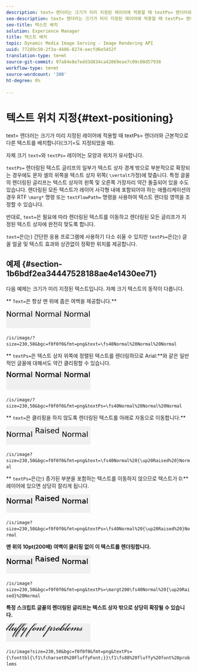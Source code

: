 ```yaml
---
description: text= 렌더러는 크기가 미리 지정된 레이어에 적용할 때 textPs= 렌더러와 근본적으로 다른 텍스트를 배치합니다(크기=도 지정되었을 때).
seo-description: text= 렌더러는 크기가 미리 지정된 레이어에 적용할 때 textPs= 렌더러와 근본적으로 다른 텍스트를 배치합니다(크기=도 지정되었을 때).
seo-title: 텍스트 배치
solution: Experience Manager
title: 텍스트 배치
topic: Dynamic Media Image Serving - Image Rendering API
uuid: 77289c50-2f3a-4486-8274-eecfd6e5452f
translation-type: tm+mt
source-git-commit: 97a84e8e7edd3d834ca42069eae7c09c00d57938
workflow-type: tm+mt
source-wordcount: '300'
ht-degree: 0%

---
```



# 텍스트 위치 지정{#text-positioning}

text= 렌더러는 크기가 미리 지정된 레이어에 적용할 때 textPs= 렌더러와 근본적으로 다른 텍스트를 배치합니다(크기=도 지정되었을 때).

자체 크기 `text=`와 `textPs=` 레이어는 모양과 위치가 유사합니다.

`textPs=` 렌더링된 텍스트 글리프의 일부가 텍스트 상자 경계 밖으로 부분적으로 확장되는 경우에도 문자 셀의 위쪽을 텍스트 상자 위쪽( `\vertalt`가정)에 맞춥니다. 특정 글꼴의 렌더링된 글리프는 텍스트 상자의 왼쪽 및 오른쪽 가장자리 약간 돌출되어 있을 수도 있습니다. 렌더링된 모든 텍스트가 레이어 사각형 내에 포함되어야 하는 애플리케이션의 경우 RTF `\marg*` 명령 또는 `textFlowPath=` 명령을 사용하여 텍스트 렌더링 영역을 조정할 수 있습니다.

반대로, `text=`은 필요에 따라 렌더링된 텍스트를 이동하고 렌더링된 모든 글리프가 지정된 텍스트 상자에 완전히 맞도록 합니다.

`text=`은(는) 간단한 응용 프로그램에 사용하기 다소 쉬울 수 있지만 `textPs=`은(는) 글꼴 얼굴 및 텍스트 효과와 상관없이 정확한 위치를 제공합니다.

## 예제 {#section-1b6bdf2ea34447528188ae4e1430ee71}

다음 예제는 크기가 미리 지정된 텍스트입니다. 자체 크기 텍스트의 동작이 다릅니다.

** `Text=`은 항상 맨 위에 좁은 여백을 제공합니다.**

![](assets/tp01.png)

`/is/image/?size=230,50&bgc=f0f0f0&fmt=png&text=\fs40Normal%20Normal%20Normal`

** `textPs=`은 텍스트 상자 위쪽에 정렬된 텍스트를 렌더링하므로 Arial:**와 같은 일반적인 글꼴에 대해서도 약간 클리핑할 수 있습니다.

![](assets/tp02.png)

`/is/image/?size=230,50&bgc=f0f0f0&fmt=png&textPs=\fs40Normal%20Normal%20Normal`

** `text=`은 클리핑을 하지 않도록 렌더링된 텍스트를 아래로 자동으로 이동합니다.**

![](assets/tp03.png)

`/is/image?size=230,50&bgc=f0f0f0&fmt=png&text=\fs40Normal%20{\up20Raised%20}Normal`

** `textPs=`은(는) 증가된 부분을 포함하는 텍스트를 이동하지 않으므로 텍스트가 0:** 레이어에 있으면 상당히 잘리게 됩니다.

![](assets/tp04.png)

`/is/image?size=230,50&bgc=f0f0f0&fmt=png&textPs=\fs40Normal%20{\up20Raised%20}Normal`

**맨 위의 10pt(200배) 여백이 클리핑 없이 이 텍스트를 렌더링합니다.**

![](assets/tp05.png)

`/is/image?size=230,50&bgc=f0f0f0&fmt=png&textPs=\margt200\fs40Normal%20{\up20Raised}%20Normal`

**특정 스크립트 글꼴의 렌더링된 글리프는 텍스트 상자 밖으로 상당히 확장될 수 있습니다.**

![](assets/tp06.png)

`/is/image?size=230,50&bgc=f0f0f0&fmt=png&textPs={\fonttbl{\f1\fcharset0%20FluffyFont;}}\f1\fs88%20fluffy%20font%20problems`
